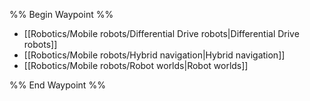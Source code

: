 %% Begin Waypoint %%
- [[Robotics/Mobile robots/Differential Drive robots|Differential Drive robots]]
- [[Robotics/Mobile robots/Hybrid navigation|Hybrid navigation]]
- [[Robotics/Mobile robots/Robot worlds|Robot worlds]]

%% End Waypoint %%